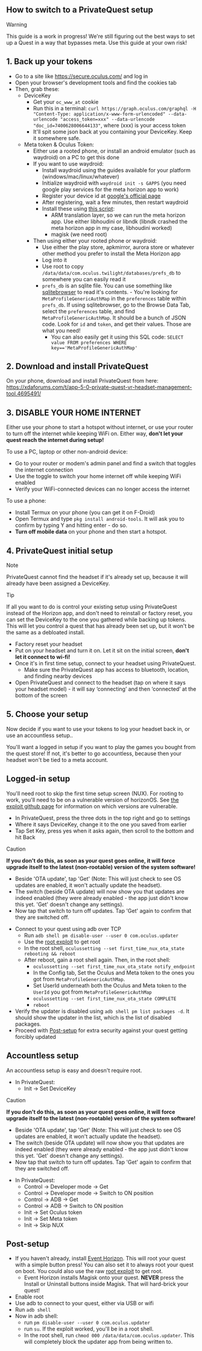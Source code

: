 ## How to switch to a PrivateQuest setup

> [!WARNING]
> This guide is a work in progress! We're still figuring out the best ways to set up a Quest in a way that bypasses meta. Use this guide at your own risk!

## 1. Back up your tokens
- Go to a site like <https://secure.oculus.com/> and log in
- Open your browser's development tools and find the cookies tab
- Then, grab these:
  - DeviceKey
    - Get your `oc_www_at` cookie
    - Run this in a terminal: `curl https://graph.oculus.com/graphql -H "Content-Type: application/x-www-form-urlencoded" --data-urlencode "access_token=xxx" --data-urlencode "doc_id=7400628006644133"`, where (xxx) is your access token 
    - It'll spit some json back at you containing your DeviceKey. Keep it somewhere safe.
  - Meta token & Oculus Token: 
    - Either use a rooted phone, or install an android emulator (such as waydroid) on a PC to get this done
    - If you want to use waydroid:
      - Install waydroid using the guides available for your platform (windows/mac/linux/whatever)
      - Initialize waydroid with `waydroid init -s GAPPS` (you need google play services for the meta horizon app to work)
      - Register your device id at [google's official page](https://www.google.com/android/uncertified)
      - After registering, wait a few minutes, then restart waydroid 
      - Install these using [this script](https://github.com/casualsnek/waydroid_script):
        - ARM translation layer, so we can run the meta horizon app. Use either libhoudini or libndk (libndk crashed the meta horizon app in my case, libhoudini worked)
        - magisk (we need root)
    - Then using either your rooted phone or waydroid:
      - Use either the play store, apkmirror, aurora store or whatever other method you prefer to install the Meta Horizon app
      - Log into it
      - Use root to copy  `/data/data/com.oculus.twilight/databases/prefs_db` to somewhere you can easily read it
      - `prefs_db` is an sqlite file. You can use something like [sqlitebrowser](https://sqlitebrowser.org/) to read it's contents.
			 - You're looking for `MetaProfileGenericAuthMap` in the `preferences` table within `prefs_db`. If using sqlitebrowser, go to the Browse Data Tab, select the `preferences` table, and find `MetaProfileGenericAuthMap`. It should be a bunch of JSON code. Look for `id` and `token`, and get their values. Those are what you need!
          - You can also easily get it using this SQL code: `SELECT value FROM preferences WHERE key=='MetaProfileGenericAuthMap'`

## 2. Download and install PrivateQuest
On your phone, download and install PrivateQuest from here: <https://xdaforums.com/t/app-5-0-private-quest-vr-headset-management-tool.4695491/>

## 3. DISABLE YOUR HOME INTERNET
Either use your phone to start a hotspot without internet, or use your router to turn off the internet while keeping WiFi on. Either way, **don't let your quest reach the internet during setup!**

To use a PC, laptop or other non-android device:

  - Go to your router or modem's admin panel and find a switch that toggles the internet connection
  - Use the toggle to switch your home internet off while keeping WiFi enabled
  - Verify your WiFi-connected devices can no longer access the internet

To use a phone:

  - Install Termux on your phone (you can get it on F-Droid)
  - Open Termux and type `pkg install android-tools`. It will ask you to confirm by typing Y and hitting enter - do so.
  - **Turn off mobile data** on your phone and then start a hotspot.

## 4. PrivateQuest initial setup

> [!NOTE]
> PrivateQuest cannot find the headset if it's already set up, because it will already have been assigned a DeviceKey.

> [!TIP]
> If all you want to do is control your existing setup using PrivateQuest instead of the Horizon app, and don't need to reinstall or factory reset, you can set the DeviceKey to the one you gathered while backing up tokens. This will let you control a quest that has already been set up, but it won't be the same as a debloated install.

- Factory reset your headset
- Put on your headset and turn it on. Let it sit on the initial screen, **don't let it connect to wi-fi!**
- Once it's in first time setup, connect to your headset using PrivateQuest.
    - Make sure the PrivateQuest app has access to bluetooth, location, and finding nearby devices
- Open PrivateQuest and connect to the headset (tap on where it says your headset model) - it will say ‘connecting’ and then ‘connected’ at the bottom of the screen

## 5. Choose your setup
Now decide if you want to use your tokens to log your headset back in, or use an accountless setup..

You'll want a logged in setup if you want to play the games you bought from the quest store! If not, it's better to go accountless, because then your headset won't be tied to a meta account.

## Logged-in setup
You'll need root to skip the first time setup screen (NUX). For rooting to work, you'll need to be on a vulnerable version of horizonOS. See [the exploit github page](https://github.com/FreeXR/eureka_panther-adreno-gpu-exploit-1) for information on which versions are vulnerable.

- In PrivateQuest, press the three dots in the top right and go to settings 
- Where it says DeviceKey, change it to the one you saved from earlier
- Tap Set Key, press yes when it asks again, then scroll to the bottom and hit Back

> [!CAUTION]
> **If you don't do this, as soon as your quest goes online, it will force upgrade itself to the latest (non-rootable) version of the system software!**
>
> - Beside 'OTA update', tap 'Get' (Note: This will just check to see OS updates are enabled, it won't actually update the headset). 
> - The switch (beside OTA update) will now show you that updates are indeed enabled (they were already enabled - the app just didn't know this yet. 'Get' doesn't change any settings).
> - Now tap that switch to turn off updates. Tap 'Get' again to confirm that they are switched off.

- Connect to your quest using adb over TCP
	- Run `adb shell pm disable-user --user 0 com.oculus.updater`
	- Use the [root exploit](<https://github.com/FreeXR/eureka_panther-adreno-gpu-exploit-1>) to get root
	- In the root shell, `oculussetting --set first_time_nux_ota_state rebooting && reboot`
 	- After reboot, gain a root shell again. Then, in the root shell:
		- `oculussetting --set first_time_nux_ota_state notify_endpoint`
		- In the Config tab, Set the Oculus and Meta token to the ones you got from `MetaProfileGenericAuthMap`.
		- Set UserId underneath both the Oculus and Meta token to the `UserId` you got from `MetaProfileGenericAuthMap`
		<!-- - In privatequest over on your phone, use *Set Tokens* (*????? try not doing that, see if it works - rose*) -->
		- `oculussetting --set first_time_nux_ota_state COMPLETE`
		- `reboot`
- Verify the updater is disabled using `adb shell pm list packages -d`. It should show the updater in the list, which is the list of disabled packages.
- Proceed with [Post-setup](#post-setup) for extra security against your quest getting forcibly updated

<!--
Note: *In the horizon app, if it's still asking for a pairing code even though you don't have one, you can fix this, but it will require root.*

- Force enable ADB through PQ
- gain root and run `oculuspreferences --getc hmd_pairing_code` (fun fact: you can also set it to whatever you want with `oculuspreferences --setc hmd_pairing_code 12345`)
- input that code into your horizon app
-->

## Accountless setup
An accountless setup is easy and doesn't require root.

- In PrivateQuest:
    - Init -> Set DeviceKey
 
> [!CAUTION]
> **If you don't do this, as soon as your quest goes online, it will force upgrade itself to the latest (non-rootable) version of the system software!**
>
> - Beside 'OTA update', tap 'Get' (Note: This will just check to see OS updates are enabled, it won't actually update the headset). 
> - The switch (beside OTA update) will now show you that updates are indeed enabled (they were already enabled - the app just didn't know this yet. 'Get' doesn't change any settings).
> - Now tap that switch to turn off updates. Tap 'Get' again to confirm that they are switched off.

- In PrivateQuest:
	- Control -> Developer mode -> Get
	- Control -> Developer mode -> Switch to ON position
	- Control -> ADB -> Get
	- Control -> ADB -> Switch to ON position
	- Init -> Set Oculus token
	- Init -> Set Meta token
	- Init -> Skip NUX

<!--
old, may not be needed!

- In the Control tab of PrivateQuest, tap Start (to enable ADB over TCP)
- Put on the headset and navigate through the various setup panels until it asks you to connect to wifi. Connect to your hotspot or your wifi, depending on what you did before. **ensure the wifi can't reach the internet**
- In PrivateQuest, on the 'Control' tab, tap on 'Start'
- Put the headset back on and accept the connection (don't choose 'Always accept - it causes issues)
- In PrivateQuest tap, on the 'Control' tab, tap on 'Info'. This will show you two commands 'adb pair ...' and 'adb connect ....'
- Copy the pair command and paste it into your chosen terminal (such as termux on your phone, or a terminal on your pPC). It will say 'Successfully paired'. 
- Copy the connect command and paste it into your terminal too. Hopefully it will successfully connect. If it does, great.
  - If not, you need to go to the 'Wifi' tab in PrivateQuest and toggle the wifi switch a few time to disable and then re-enable wifi, ending with it disabled. Then tap 'Scan' (still on the 'Wifi' tab and reconnect to the hotspot - you will need to input your hotspot password again here in the app). You'll need to repeat the pairing process again.
- Run `adb shell pm disable-user --user 0 com.oculus.updater`
- Use the [root exploit](https://github.com/FreeXR/eureka_panther-adreno-gpu-exploit-1) to get root
- In the root shell, `oculussetting --set first_time_nux_ota_state rebooting && reboot`
- Now using adb over usb:
    - `adb shell`
    - `su`
    - `oculussetting --set first_time_nux_ota_state notify_endpoint`
    - In privatequest over on your phone, use *Set Tokens* and just set them to be empty.
    - `oculussetting --set first_time_nux_ota_state COMPLETE`
    - `reboot`
-->

## Post-setup
- If you haven't already, install [Event Horizon](https://github.com/veygax/eventhorizon). This will root your quest with a simple button press! You can also set it to always root your quest on boot. You could also use the raw [root exploit](https://github.com/FreeXR/eureka_panther-adreno-gpu-exploit-1) to get root.
	- Event Horizon installs Magisk onto your quest. **NEVER** press the Install or Uninstall buttons inside Magisk. That will hard-brick your quest!
- Enable root
- Use adb to connect to your quest, either via USB or wifi
- Run `adb shell`
- Now in adb shell:
	- run `pm disable-user --user 0 com.oculus.updater`
	- run `su`. If the exploit worked, you'll be in a root shell.
	- In the root shell, run `chmod 000 /data/data/com.oculus.updater`. This will completely block the updater app from being written to.
